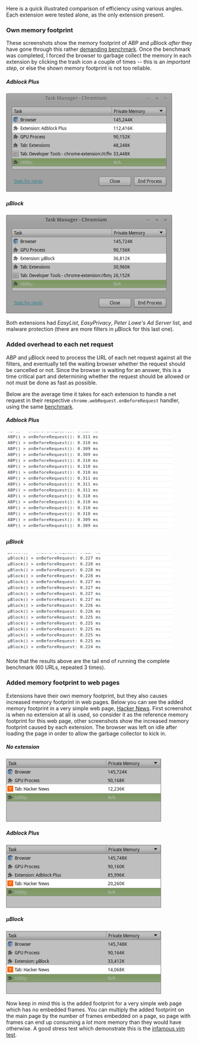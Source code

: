 Here is a quick illustrated comparison of efficiency using various angles. Each extension were tested alone, as the only extension present.

### Own memory footprint

These screenshots show the memory footprint of ABP and µBlock _after_ they have gone through this rather [demanding benchmark](https://github.com/gorhill/uBlock/wiki/Reference-benchmark). Once the benchmark was completed, I forced the browser to garbage collect the memory in each extension by clicking the trash icon a couple of times -- this is an _important step_, or else the shown memory footprint is not too reliable.

##### Adblock Plus
![ABP](https://raw.githubusercontent.com/gorhill/uBlock/master/doc/img/abp-own-mem.png)

##### µBlock
![uBlock](https://raw.githubusercontent.com/gorhill/uBlock/master/doc/img/ublock-own-mem.png)

Both extensions had _EasyList_, _EasyPrivacy_, _Peter Lowe's Ad Server_ list, and malware protection (there are more filters in µBlock for this last one).

### Added overhead to each net request

ABP and µBlock need to process the URL of each net request against all the filters, and eventually tell the waiting browser whether the request should be cancelled or not. Since the browser is waiting for an answer, this is a time critical part and determining whether the request should be allowed or not must be done as fast as possible.

Below are the average time it takes for each extension to handle a net request in their respective `chrome.webRequest.onBeforeRequest` handler, using the same [benchmark](https://github.com/gorhill/uBlock/wiki/Reference-benchmark).

##### Adblock Plus
![ABP](https://raw.githubusercontent.com/gorhill/uBlock/master/doc/img/abp-obr.png)

##### µBlock
![uBlock](https://raw.githubusercontent.com/gorhill/uBlock/master/doc/img/ublock-obr.png)

Note that the results above are the tail end of running the complete benchmark (60 URLs, repeated 3 times).

### Added memory footprint to web pages

Extensions have their own memory footprint, but they also causes increased memory footprint in web pages. Below you can see the added memory footprint in a very simple web page, [Hacker News](https://news.ycombinator.com/). First screenshot is when no extension at all is used, so consider it as the reference memory footprint for this web page, other screenshots show the increased memory footprint caused by each extension. The browser was left on idle after loading the page in order to allow the garbage collector to kick in.

##### No extension
![No extension](https://raw.githubusercontent.com/gorhill/uBlock/master/doc/img/hn-alone.png)

##### Adblock Plus
![ABP](https://raw.githubusercontent.com/gorhill/uBlock/master/doc/img/hn-abp.png)

##### µBlock
![uBlock](https://raw.githubusercontent.com/gorhill/uBlock/master/doc/img/hn-ublock.png)

Now keep in mind this is the added footprint for a very simple web page which has no embedded frames. You can multiply the added footprint on the main page by the number of frames embedded on a page, so page with frames can end up consuming a _lot_ more memory than they would have otherwise. A good stress test which demonstrate this is the [infamous vim test](https://github.com/gorhill/httpswitchboard/wiki/Adblock-Plus-memory-consumption).